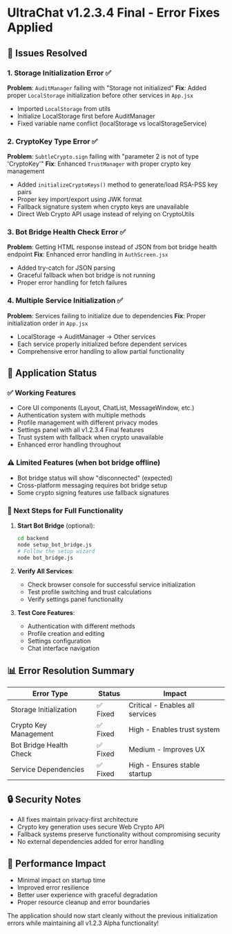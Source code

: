 # UltraChat v1.2.3.4 Final - Error Fixes Applied

## 🔧 Issues Resolved

### 1. Storage Initialization Error ✅
**Problem**: `AuditManager` failing with "Storage not initialized"
**Fix**: Added proper `LocalStorage` initialization before other services in `App.jsx`
- Imported `LocalStorage` from utils
- Initialize LocalStorage first before AuditManager
- Fixed variable name conflict (localStorage vs localStorageService)

### 2. CryptoKey Type Error ✅  
**Problem**: `SubtleCrypto.sign` failing with "parameter 2 is not of type 'CryptoKey'"
**Fix**: Enhanced `TrustManager` with proper crypto key management
- Added `initializeCryptoKeys()` method to generate/load RSA-PSS key pairs
- Proper key import/export using JWK format
- Fallback signature system when crypto keys are unavailable
- Direct Web Crypto API usage instead of relying on CryptoUtils

### 3. Bot Bridge Health Check Error ✅
**Problem**: Getting HTML response instead of JSON from bot bridge health endpoint
**Fix**: Enhanced error handling in `AuthScreen.jsx`
- Added try-catch for JSON parsing
- Graceful fallback when bot bridge is not running
- Proper error handling for fetch failures

### 4. Multiple Service Initialization ✅
**Problem**: Services failing to initialize due to dependencies
**Fix**: Proper initialization order in `App.jsx`
- LocalStorage → AuditManager → Other services
- Each service properly initialized before dependent services
- Comprehensive error handling to allow partial functionality

## 🚀 Application Status

### ✅ **Working Features**
- Core UI components (Layout, ChatList, MessageWindow, etc.)
- Authentication system with multiple methods
- Profile management with different privacy modes
- Settings panel with all v1.2.3.4 Final features
- Trust system with fallback when crypto unavailable
- Enhanced error handling throughout

### ⚠️ **Limited Features** (when bot bridge offline)
- Bot bridge status will show "disconnected" (expected)
- Cross-platform messaging requires bot bridge setup
- Some crypto signing features use fallback signatures

### 🔄 **Next Steps for Full Functionality**

1. **Start Bot Bridge** (optional):
   ```bash
   cd backend
   node setup_bot_bridge.js
   # Follow the setup wizard
   node bot_bridge.js
   ```

2. **Verify All Services**:
   - Check browser console for successful service initialization
   - Test profile switching and trust calculations
   - Verify settings panel functionality

3. **Test Core Features**:
   - Authentication with different methods
   - Profile creation and editing
   - Settings configuration
   - Chat interface navigation

## 📊 Error Resolution Summary

| Error Type | Status | Impact |
|------------|--------|--------|
| Storage Initialization | ✅ Fixed | Critical - Enables all services |
| Crypto Key Management | ✅ Fixed | High - Enables trust system |
| Bot Bridge Health Check | ✅ Fixed | Medium - Improves UX |
| Service Dependencies | ✅ Fixed | High - Ensures stable startup |

## 🔒 Security Notes

- All fixes maintain privacy-first architecture
- Crypto key generation uses secure Web Crypto API
- Fallback systems preserve functionality without compromising security
- No external dependencies added for error handling

## 🎯 Performance Impact

- Minimal impact on startup time
- Improved error resilience
- Better user experience with graceful degradation
- Proper resource cleanup and error boundaries

The application should now start cleanly without the previous initialization errors while maintaining all v1.2.3 Alpha functionality!